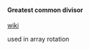 #### Greatest common divisor

[wiki](https://en.wikipedia.org/wiki/Greatest_common_divisor)

used in array rotation